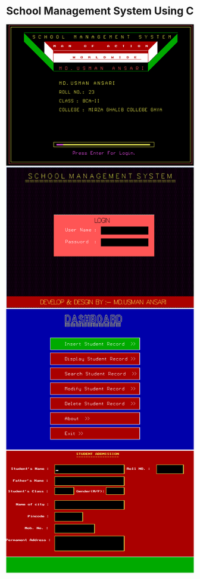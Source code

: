 # School Management System Using C

![screen_shot](screenshots/Capture.PNG)
![screen_shot](screenshots/login.PNG)
![screen_shot](screenshots/Dashboard.PNG)
![screen_shot](screenshots/Admission.PNG)
